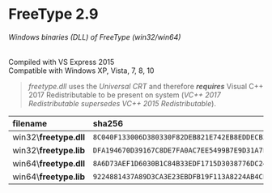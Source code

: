 FreeType 2.9
=========================
###### Windows binaries (DLL) of FreeType (win32/win64)

Compiled with VS Express 2015  
Compatible with Windows XP, Vista, 7, 8, 10

> *freetype.dll* uses the *Universal CRT* and therefore **_requires_** Visual C++ 2017 Redistributable to be present on system (*VC++ 2017 Redistributable supersedes VC++ 2015 Redistributable*).

| filename | sha256 |
| :-- | :-- |
| win32\\**freetype.dll** | `8C040F133006D380330F82DEB821E742EB8EDDECB3C2AC023E1B38EBDDE9610F` |
| win32\\**freetype.lib** | `DFA194670D39167C8DE7FA0AC7EE5499B7E9D31A7EA7F50DF4E88C9CDE249B1D` |
| win64\\**freetype.dll** | `8A6D73AEF1D6030B1C84B33EDF1715D3038776DC240324B5A1E6D064AB423B97` |
| win64\\**freetype.lib** | `9224881437A89D3CA3E23EBDFB19F113A8224AB4CEF8C2C36E6CC678001E0BFA` |
